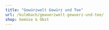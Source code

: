 ```yaml
---
title: "Gewürzwelt Gewürz und Tee"
url: /kulmbach/gewuerzwelt-gewuerz-und-tee/
shop: Gemüse & Obst
---
```

